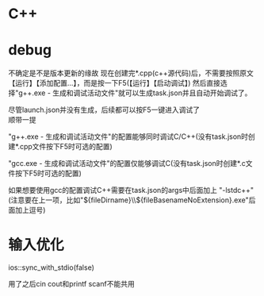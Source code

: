 # C++

# debug

不确定是不是版本更新的缘故 现在创建完*.cpp(c++源代码)后，不需要按照原文【运行】【添加配置...】，而是按一下F5(【运行】【启动调试】) 然后直接选择"g++.exe - 生成和调试活动文件"就可以生成task.json并且自动开始调试了。

尽管launch.json并没有生成，后续都可以按F5一键进入调试了  
顺带一提

"g++.exe - 生成和调试活动文件"的配置能够同时调试C/C++(没有task.json时创建*.cpp文件按下F5时可选的配置)

"gcc.exe - 生成和调试活动文件"的配置仅能够调试C(没有task.json时创建*.c文件按下F5时可选的配置)

如果想要使用gcc的配置调试C++需要在task.json的args中后面加上 "-lstdc++"(注意要在上一项，比如"${fileDirname}\\${fileBasenameNoExtension}.exe"后面加上逗号)

# 输入优化

ios::sync_with_stdio(false)

用了之后cin cout和printf scanf不能共用
